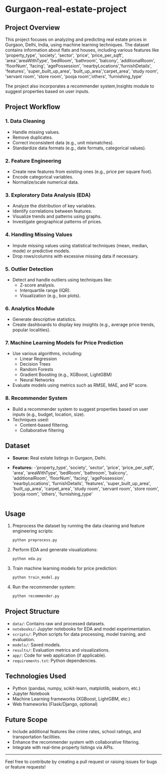 # Gurgaon-real-estate-project
## Project Overview
This project focuses on analyzing and predicting real estate prices in Gurgaon, Delhi, India, using machine learning techniques. The dataset contains information about flats and houses, including various features like 'property_type', 'society', 'sector', 'price', 'price_per_sqft', 'area','areaWithType', 'bedRoom', 'bathroom', 'balcony', 'additionalRoom', 'floorNum', 'facing', 'agePossession', 'nearbyLocations','furnishDetails', 'features', 'super_built_up_area', 'built_up_area','carpet_area', 'study room', 'servant room', 'store room', 'pooja room','others', 'furnishing_type' 

The project also incorporates a recommender system,Insights module to suggest properties based on user inputs.

## Project Workflow

### 1. Data Cleaning
- Handle missing values.
- Remove duplicates.
- Correct inconsistent data (e.g., unit mismatches).
- Standardize data formats (e.g., date formats, categorical values).

### 2. Feature Engineering
- Create new features from existing ones (e.g., price per square foot).
- Encode categorical variables.
- Normalize/scale numerical data.

### 3. Exploratory Data Analysis (EDA)
- Analyze the distribution of key variables.
- Identify correlations between features.
- Visualize trends and patterns using graphs.
- Investigate geographical patterns of prices.

### 4. Handling Missing Values
- Impute missing values using statistical techniques (mean, median, mode) or predictive models.
- Drop rows/columns with excessive missing data if necessary.

### 5. Outlier Detection
- Detect and handle outliers using techniques like:
  - Z-score analysis.
  - Interquartile range (IQR).
  - Visualization (e.g., box plots).

### 6. Analytics Module
- Generate descriptive statistics.
- Create dashboards to display key insights (e.g., average price trends, popular localities).

### 7. Machine Learning Models for Price Prediction
- Use various algorithms, including:
  - Linear Regression
  - Decision Trees
  - Random Forests
  - Gradient Boosting (e.g., XGBoost, LightGBM)
  - Neural Networks
- Evaluate models using metrics such as RMSE, MAE, and R² score.

### 8. Recommender System
- Build a recommender system to suggest properties based on user inputs (e.g., budget, location, size).
- Techniques used:
  - Content-based filtering.
  - Collaborative filtering 
## Dataset
- **Source:** Real estate listings in Gurgaon, Delhi.
- **Features:**
  -'property_type',
  'society',
  'sector',
  'price',
  'price_per_sqft',
  'area',
'areaWithType',
'bedRoom', 'bathroom', 'balcony', 'additionalRoom',
'floorNum', 'facing', 'agePossession', 'nearbyLocations',
'furnishDetails', 'features', 'super_built_up_area', 'built_up_area',
'carpet_area', 'study room', 'servant room', 'store room', 'pooja room',
  'others', 'furnishing_type'

   ```

## Usage
1. Preprocess the dataset by running the data cleaning and feature engineering scripts:
   ```bash
   python preprocess.py
   ```
2. Perform EDA and generate visualizations:
   ```bash
   python eda.py
   ```
3. Train machine learning models for price prediction:
   ```bash
   python train_model.py
   ```
4. Run the recommender system:
   ```bash
   python recommender.py
   ```

## Project Structure
- `data/`: Contains raw and processed datasets.
- `notebooks/`: Jupyter notebooks for EDA and model experimentation.
- `scripts/`: Python scripts for data processing, model training, and evaluation.
- `models/`: Saved models.
- `results/`: Evaluation metrics and visualizations.
- `app/`: Code for web application (if applicable).
- `requirements.txt`: Python dependencies.

## Technologies Used
- Python (pandas, numpy, scikit-learn, matplotlib, seaborn, etc.)
- Jupyter Notebook
- Machine Learning frameworks (XGBoost, LightGBM, etc.)
- Web frameworks (Flask/Django, optional)

## Future Scope
- Include additional features like crime rates, school ratings, and transportation facilities.
- Enhance the recommender system with collaborative filtering.
- Integrate with real-time property listings via APIs.

---
Feel free to contribute by creating a pull request or raising issues for bugs or feature requests!


